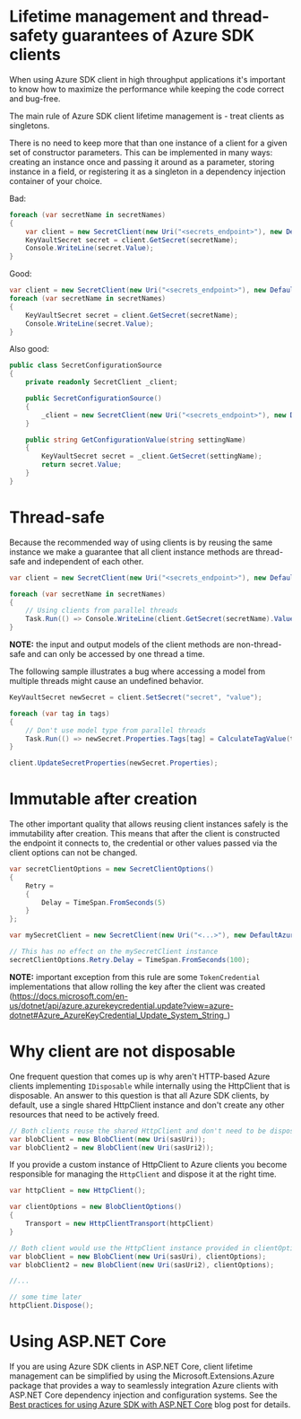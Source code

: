 # Lifetime management and thread-safety guarantees of Azure SDK clients

When using Azure SDK client in high throughput applications it's important to know how to maximize the performance while keeping the code correct and bug-free. 

The main rule of Azure SDK client lifetime management is - treat clients as singletons.

There is no need to keep more that than one instance of a client for a given set of constructor parameters. This can be implemented in many ways: creating an instance once and passing it around as a parameter, storing instance in a field, or registering it as a singleton in a dependency injection container of your choice.

Bad:
``` C#
foreach (var secretName in secretNames)
{
    var client = new SecretClient(new Uri("<secrets_endpoint>"), new DefaultAzureCredential());
    KeyVaultSecret secret = client.GetSecret(secretName);
    Console.WriteLine(secret.Value);
}
```

Good:


``` C#
var client = new SecretClient(new Uri("<secrets_endpoint>"), new DefaultAzureCredential());
foreach (var secretName in secretNames)
{
    KeyVaultSecret secret = client.GetSecret(secretName);
    Console.WriteLine(secret.Value);
}
```

Also good:

``` C#
public class SecretConfigurationSource
{
    private readonly SecretClient _client;

    public SecretConfigurationSource()
    {
        _client = new SecretClient(new Uri("<secrets_endpoint>"), new DefaultAzureCredential());
    }

    public string GetConfigurationValue(string settingName)
    {
        KeyVaultSecret secret = _client.GetSecret(settingName);
        return secret.Value;
    }
}
```

# Thread-safe

Because the recommended way of using clients is by reusing the same instance we make a guarantee that all client instance methods are thread-safe and independent of each other.

``` C#
var client = new SecretClient(new Uri("<secrets_endpoint>"), new DefaultAzureCredential());

foreach (var secretName in secretNames)
{
    // Using clients from parallel threads
    Task.Run(() => Console.WriteLine(client.GetSecret(secretName).Value));
}

```

**NOTE:** the input and output models of the client methods are non-thread-safe and can only be accessed by one thread a time.

The following sample illustrates a bug where accessing a model from multiple threads might cause an undefined behavior.

``` C#
KeyVaultSecret newSecret = client.SetSecret("secret", "value");

foreach (var tag in tags)
{
    // Don't use model type from parallel threads
    Task.Run(() => newSecret.Properties.Tags[tag] = CalculateTagValue(tag));
}

client.UpdateSecretProperties(newSecret.Properties);
```

# Immutable after creation

The other important quality that allows reusing client instances safely is the immutability after creation. This means that after the client is constructed the endpoint it connects to, the credential or other values passed via the client options can not be changed.

``` C#
var secretClientOptions = new SecretClientOptions()
{
    Retry = 
    {
        Delay = TimeSpan.FromSeconds(5)
    }
};

var mySecretClient = new SecretClient(new Uri("<...>"), new DefaultAzureCredential(), secretClientOptions);

// This has no effect on the mySecretClient instance
secretClientOptions.Retry.Delay = TimeSpan.FromSeconds(100);
```

**NOTE:** important exception from this rule are some `TokenCredential` implementations that allow rolling the key after the client was created (https://docs.microsoft.com/en-us/dotnet/api/azure.azurekeycredential.update?view=azure-dotnet#Azure_AzureKeyCredential_Update_System_String_)

# Why client are not disposable

One frequent question that comes up is why aren't HTTP-based Azure clients implementing `IDisposable` while internally using the HttpClient that is disposable. An answer to this question is that all Azure SDK clients, by default, use a single shared HttpClient instance and don't create any other resources that need to be actively freed.

``` C#
// Both clients reuse the shared HttpClient and don't need to be disposed
var blobClient = new BlobClient(new Uri(sasUri));
var blobClient2 = new BlobClient(new Uri(sasUri2));
```

If you provide a custom instance of HttpClient to Azure clients you become responsible for managing the `HttpClient` and dispose it at the right time.

``` C#
var httpClient = new HttpClient();

var clientOptions = new BlobClientOptions()
{
    Transport = new HttpClientTransport(httpClient)
}

// Both client would use the HttpClient instance provided in clientOptions
var blobClient = new BlobClient(new Uri(sasUri), clientOptions);
var blobClient2 = new BlobClient(new Uri(sasUri2), clientOptions);

//...

// some time later
httpClient.Dispose();
```

# Using ASP.NET Core

If you are using Azure SDK clients in ASP.NET Core, client lifetime management can be simplified by using the Microsoft.Extensions.Azure package that provides a way to seamlessly integration Azure clients with ASP.NET Core dependency injection and configuration systems. See the [Best practices for using Azure SDK with ASP.NET Core](https://devblogs.microsoft.com/azure-sdk/best-practices-for-using-azure-sdk-with-asp-net-core/) blog post for details.
